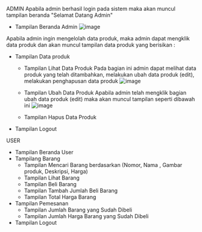 ADMIN
Apabila admin berhasil login pada sistem maka akan muncul tampilan beranda "Selamat Datang Admin" 
- Tampilan Beranda Admin
    ![image](https://github.com/A2-Kelompok-1/project-akhir-web/assets/119858991/3c81578b-647b-480c-8a60-68ca67b21a0e)
    
Apabila admin ingin mengelolah data produk, maka admin dapat mengklik data produk dan akan muncul tampilan data produk yang berisikan :
- Tampilan Data produk
    - Tampilan Lihat Data Produk
       Pada bagian ini admin dapat melihat data produk yang telah ditambahkan, melakukan ubah data produk (edit), melakukan penghapusan data produk
      ![image](https://github.com/A2-Kelompok-1/project-akhir-web/assets/119858991/d64fd239-7803-4b30-afee-09e31cd6c105)

    - Tampilan Ubah Data Produk
        Apabila admin telah mengklik bagian ubah data produk (edit) maka akan muncul tampilan seperti dibawah ini
        ![image](https://github.com/A2-Kelompok-1/project-akhir-web/assets/119858991/9430b9af-d3a9-4a23-9f25-e03ac9f2e74b)

    - Tampilan Hapus Data Produk
        
- Tampilan Logout

USER
- Tampilan Beranda User
- Tampilang Barang 
   - Tampilan Mencari Barang berdasarkan (Nomor, Nama , Gambar produk, Deskripsi, Harga)
   - Tampilan Lihat Barang
   - Tampilan Beli Barang
   - Tampilan Tambah Jumlah Beli Barang
   - Tampilan Total Harga Barang
- Tampilan Pemesanan
   - Tampilan Jumlah Barang yang Sudah Dibeli
   - Tampilan Jumlah Harga Barang yang Sudah Dibeli
- Tampilan Logout
